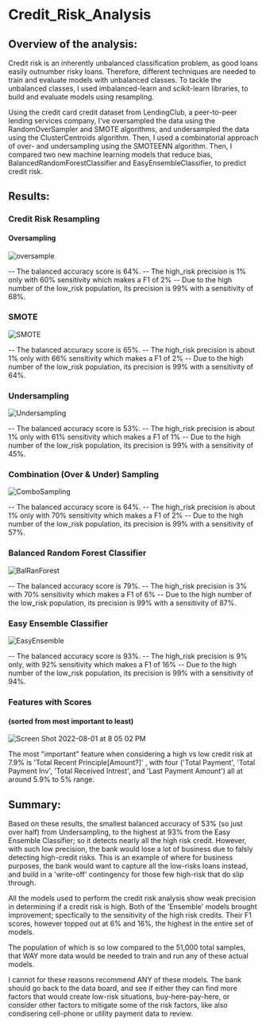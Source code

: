 # Credit_Risk_Analysis

## Overview of the analysis:

Credit risk is an inherently unbalanced classification problem, as good loans easily outnumber risky loans. Therefore, different techniques are needed to train and evaluate models with unbalanced classes. To tackle the unbalanced classes, I used imbalanced-learn and scikit-learn libraries, to build and evaluate models using resampling.

Using the credit card credit dataset from LendingClub, a peer-to-peer lending services company, I've oversampled the data using the RandomOverSampler and SMOTE algorithms, and undersampled the data using the ClusterCentroids algorithm. Then, I used a combinatorial approach of over- and undersampling using the SMOTEENN algorithm. Then, I compared two new machine learning models that reduce bias, BalancedRandomForestClassifier and EasyEnsembleClassifier, to predict credit risk.

## Results:

### Credit Risk Resampling

#### Oversampling

![oversample](https://user-images.githubusercontent.com/102183530/182263424-3cd785e8-0e16-41a3-904f-a041998b8d90.png)

-- The balanced accuracy score is 64%.
-- The high_risk precision is 1% only with 60% sensitivity which makes a F1 of 2%
-- Due to the high number of the low_risk population, its precision is 99% with a sensitivity of 68%.

### SMOTE

![SMOTE](https://user-images.githubusercontent.com/102183530/182263443-763fe3b0-3f2f-4e0c-98e0-f3fb86e9214b.png)

-- The balanced accuracy score is 65%.
-- The high_risk precision is about 1% only with 66% sensitivity which makes a F1 of 2%
-- Due to the high number of the low_risk population, its precision is 99% with a sensitivity of 64%.

### Undersampling

![Undersampling](https://user-images.githubusercontent.com/102183530/182263684-01425ba2-42a9-484b-bd9b-fd263b1d7f4d.png)

-- The balanced accuracy score is 53%.
-- The high_risk precision is about 1% only with 61% sensitivity which makes a F1 of 1%
-- Due to the high number of the low_risk population, its precision is 99% with a sensitivity of 45%.

### Combination (Over & Under) Sampling

![ComboSampling](https://user-images.githubusercontent.com/102183530/182263699-6084ee22-c0e5-4eb5-9b22-72b1f1a40875.png)

-- The balanced accuracy score is 64%.
-- The high_risk precision is about 1% only with 70% sensitivity which makes a F1 of 2%
-- Due to the high number of the low_risk population, its precision is 99% with a sensitivity of 57%.

### Balanced Random Forest Classifier

![BalRanForest](https://user-images.githubusercontent.com/102183530/182265131-38998545-6f43-4c94-a64d-ff27c538424e.png)

-- The balanced accuracy score is 79%.
-- The high_risk precision is 3% with 70% sensitivity which makes a F1 of 6%
-- Due to the high number of the low_risk population, its precision is 99% with a sensitivity of 87%.

### Easy Ensemble Classifier

![EasyEnsemble](https://user-images.githubusercontent.com/102183530/182265170-11c139a6-6298-4abe-b59a-f0ed9c86aa2d.png)

-- The balanced accuracy score is 93%.
-- The high_risk precision is 9% only, with 92% sensitivity which makes a F1 of 16%
-- Due to the high number of the low_risk population, its precision is 99% with a sensitivity of 94%.

### Features with Scores
  #### (sorted from most important to least)
  
![Screen Shot 2022-08-01 at 8 05 02 PM](https://user-images.githubusercontent.com/102183530/182265369-cac94f2c-feb1-4bed-9980-cef0fd1d325a.png)

The most "important" feature when considering a high vs low credit risk at 7.9% is 'Total Recent Principle[Amount?]' , with four ('Total Payment', 'Total Payment Inv', 'Total Received Intrest', and 'Last Payment Amount') all at around 5.9% to 5% range.

## Summary: 
Based on these results, the smallest balanced accuracy of 53% (so just over half) from Undersampling, to the highest at 93% from the Easy Ensemble Classifier; so it detects nearly all the high risk credit.  However, with such low precision, the bank would lose a lot of business due to falsly detecting high-credit risks.  This is an example of where for business purposes, the bank would want to capture all the low-risks loans instead, and build in a 'write-off' contingency for those few high-risk that do slip through.   

All the models used to perform the credit risk analysis show weak precision in determining if a credit risk is high.
Both of the 'Ensemble' models brought improvement; specfically to the sensitivity of the high risk credits.  Their F1 scores, however topped out at 6% and 16%, the highest in the entire set of models.

The population of which is so low compared to the 51,000 total samples, that WAY more data would be needed to train and run any of these actual models.

I cannot for these reasons recommend ANY of these models.  The bank should go back to the data board, and see if either they can find more factors that would create low-risk situations, buy-here-pay-here, or consider other factors to mitigate some of the risk factors, like also condisering cell-phone or utility payment data to review.
